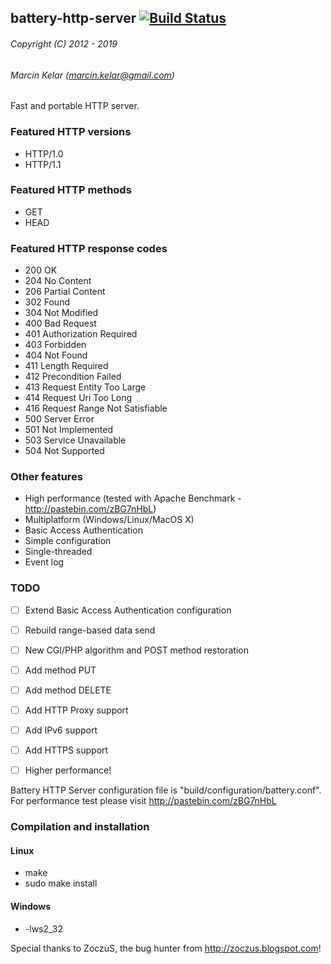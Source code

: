 ## battery-http-server [![Build Status](https://travis-ci.org/OrionExplorer/battery-http-server.png?branch=master)](https://travis-ci.org/OrionExplorer/battery-http-server)
###### Copyright (C) 2012 - 2019
###### Marcin Kelar (marcin.kelar@gmail.com)

Fast and portable HTTP server.

### Featured HTTP versions
* HTTP/1.0
* HTTP/1.1

### Featured HTTP methods
* GET
* HEAD

### Featured HTTP response codes
* 200 OK
* 204 No Content
* 206 Partial Content
* 302 Found
* 304 Not Modified
* 400 Bad Request
* 401 Authorization Required
* 403 Forbidden
* 404 Not Found
* 411 Length Required
* 412 Precondition Failed
* 413 Request Entity Too Large
* 414 Request Uri Too Long
* 416 Request Range Not Satisfiable
* 500 Server Error
* 501 Not Implemented
* 503 Service Unavailable
* 504 Not Supported

### Other features
* High performance (tested with Apache Benchmark - http://pastebin.com/zBG7nHbL)
* Multiplatform (Windows/Linux/MacOS X)
* Basic Access Authentication
* Simple configuration
* Single-threaded
* Event log

### TODO
- [ ] Extend Basic Access Authentication configuration
- [ ] Rebuild range-based data send
- [ ] New CGI/PHP algorithm and POST method restoration
- [ ] Add method PUT
- [ ] Add method DELETE
- [ ] Add HTTP Proxy support
- [ ] Add IPv6 support
- [ ] Add HTTPS support
- [ ] Higher performance!



Battery HTTP Server configuration file is  "build/configuration/battery.conf".
For performance test please visit http://pastebin.com/zBG7nHbL

### Compilation and installation
#### Linux
* make
* sudo make install

#### Windows 
* -lws2_32


Special thanks to ZoczuS, the bug hunter from http://zoczus.blogspot.com!
